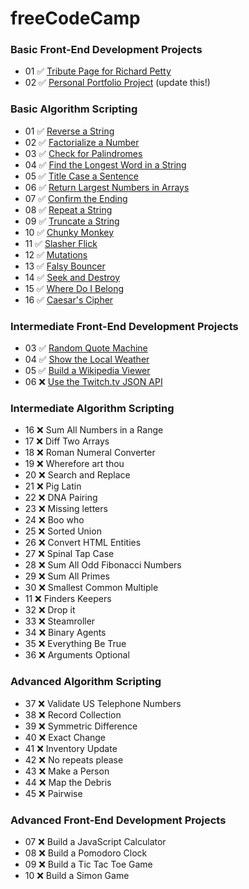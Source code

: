 # freeCodeCamp

### Basic Front-End Development Projects

- 01 ✅ [Tribute Page for Richard Petty](https://codepen.io/JoeWeaver/pen/VreEvV)
- 02 ✅ [Personal Portfolio Project](https://codepen.io/JoeWeaver/pen/aEJzog) (update this!)

### Basic Algorithm Scripting

- 01 ✅ [Reverse a String](https://www.freecodecamp.org/challenges/reverse-a-string)
- 02 ✅ [Factorialize a Number](https://www.freecodecamp.org/challenges/factorialize-a-number)
- 03 ✅ [Check for Palindromes](https://www.freecodecamp.org/challenges/check-for-palindromes)
- 04 ✅ [Find the Longest Word in a String](https://www.freecodecamp.org/challenges/find-the-longest-word-in-a-string)
- 05 ✅ [Title Case a Sentence](https://www.freecodecamp.org/challenges/title-case-a-sentence)
- 06 ✅ [Return Largest Numbers in Arrays](https://www.freecodecamp.org/challenges/return-largest-numbers-in-arrays)
- 07 ✅ [Confirm the Ending](https://www.freecodecamp.org/challenges/confirm-the-ending)
- 08 ✅ [Repeat a String](https://www.freecodecamp.org/challenges/repeat-a-string-repeat-a-string)
- 09 ✅ [Truncate a String](https://www.freecodecamp.org/challenges/truncate-a-string)
- 10 ✅ [Chunky Monkey](https://www.freecodecamp.org/challenges/chunky-monkey)
- 11 ✅ [Slasher Flick](https://www.freecodecamp.org/challenges/slasher-flick)
- 12 ✅ [Mutations](https://www.freecodecamp.org/challenges/mutations)
- 13 ✅ [Falsy Bouncer](https://www.freecodecamp.org/challenges/falsy-bouncer)
- 14 ✅ [Seek and Destroy](https://www.freecodecamp.org/challenges/seek-and-destroy)
- 15 ✅ [Where Do I Belong](https://www.freecodecamp.org/challenges/where-do-i-belong)
- 16 ✅ [Caesar's Cipher](https://www.freecodecamp.org/challenges/caesars-cipher)

### Intermediate Front-End Development Projects

- 03 ✅ [Random Quote Machine](https://codepen.io/JoeWeaver/pen/dJRPbE)
- 04 ✅ [Show the Local Weather](https://codepen.io/JoeWeaver/pen/qpXWwr)
- 05 ✅ [Build a Wikipedia Viewer](https://codepen.io/JoeWeaver/full/ppWbdo)
- 06 ❌ [Use the Twitch.tv JSON API](https://codepen.io/JoeWeaver/pen/opEYwQ)

### Intermediate Algorithm Scripting

- 16 ❌ Sum All Numbers in a Range   
- 17 ❌ Diff Two Arrays   
- 18 ❌ Roman Numeral Converter   
- 19 ❌ Wherefore art thou   
- 20 ❌ Search and Replace   
- 21 ❌ Pig Latin   
- 22 ❌ DNA Pairing   
- 23 ❌ Missing letters   
- 24 ❌ Boo who   
- 25 ❌ Sorted Union   
- 26 ❌ Convert HTML Entities   
- 27 ❌ Spinal Tap Case   
- 28 ❌ Sum All Odd Fibonacci Numbers   
- 29 ❌ Sum All Primes   
- 30 ❌ Smallest Common Multiple   
- 11 ❌ Finders Keepers   
- 32 ❌ Drop it   
- 33 ❌ Steamroller   
- 34 ❌ Binary Agents   
- 35 ❌ Everything Be True   
- 36 ❌ Arguments Optional

### Advanced Algorithm Scripting

- 37 ❌ Validate US Telephone Numbers
- 38 ❌ Record Collection
- 39 ❌ Symmetric Difference
- 40 ❌ Exact Change
- 41 ❌ Inventory Update
- 42 ❌ No repeats please
- 43 ❌ Make a Person
- 44 ❌ Map the Debris
- 45 ❌ Pairwise

### Advanced Front-End Development Projects

- 07 ❌ Build a JavaScript Calculator
- 08 ❌ Build a Pomodoro Clock   
- 09 ❌ Build a Tic Tac Toe Game   
- 10 ❌ Build a Simon Game   
